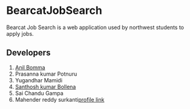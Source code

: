 # BearcatJobSearch

Bearcat Job Search is a web application used by northwest students to apply jobs.

## Developers
1. [Anil Bomma](https://github.com/anil-bomma)
1. Prasanna kumar Potnuru
1. Yugandhar Mamidi
1. [Santhosh kumar Bollena](https://github.com/santhoshkumarbollena)
1. Sai Chandu Gampa
1. Mahender reddy surkanti[profile link](https://github.com/Mahender1166)
